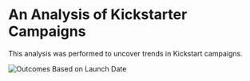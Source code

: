 # **An Analysis of Kickstarter Campaigns**
This analysis was performed to uncover trends in Kickstart campaigns.

![Outcomes Based on Launch Date](https://user-images.githubusercontent.com/105513491/170356697-415bfb38-a4d1-4451-bd08-31e741353eba.png)
